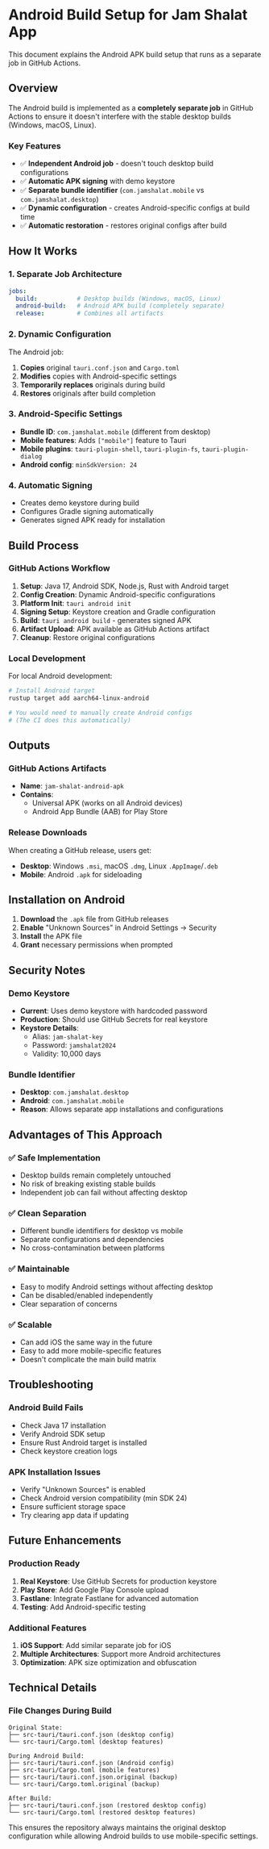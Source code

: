 # Android Build Setup for Jam Shalat App

This document explains the Android APK build setup that runs as a separate job in GitHub Actions.

## Overview

The Android build is implemented as a **completely separate job** in GitHub Actions to ensure it doesn't interfere with the stable desktop builds (Windows, macOS, Linux).

### Key Features
- ✅ **Independent Android job** - doesn't touch desktop build configurations
- ✅ **Automatic APK signing** with demo keystore
- ✅ **Separate bundle identifier** (`com.jamshalat.mobile` vs `com.jamshalat.desktop`)
- ✅ **Dynamic configuration** - creates Android-specific configs at build time
- ✅ **Automatic restoration** - restores original configs after build

## How It Works

### 1. Separate Job Architecture
```yaml
jobs:
  build:           # Desktop builds (Windows, macOS, Linux)
  android-build:   # Android APK build (completely separate)
  release:         # Combines all artifacts
```

### 2. Dynamic Configuration
The Android job:
1. **Copies** original `tauri.conf.json` and `Cargo.toml`
2. **Modifies** copies with Android-specific settings
3. **Temporarily replaces** originals during build
4. **Restores** originals after build completion

### 3. Android-Specific Settings
- **Bundle ID**: `com.jamshalat.mobile` (different from desktop)
- **Mobile features**: Adds `["mobile"]` feature to Tauri
- **Mobile plugins**: `tauri-plugin-shell`, `tauri-plugin-fs`, `tauri-plugin-dialog`
- **Android config**: `minSdkVersion: 24`

### 4. Automatic Signing
- Creates demo keystore during build
- Configures Gradle signing automatically
- Generates signed APK ready for installation

## Build Process

### GitHub Actions Workflow
1. **Setup**: Java 17, Android SDK, Node.js, Rust with Android target
2. **Config Creation**: Dynamic Android-specific configurations
3. **Platform Init**: `tauri android init`
4. **Signing Setup**: Keystore creation and Gradle configuration
5. **Build**: `tauri android build` - generates signed APK
6. **Artifact Upload**: APK available as GitHub Actions artifact
7. **Cleanup**: Restore original configurations

### Local Development
For local Android development:
```bash
# Install Android target
rustup target add aarch64-linux-android

# You would need to manually create Android configs
# (The CI does this automatically)
```

## Outputs

### GitHub Actions Artifacts
- **Name**: `jam-shalat-android-apk`
- **Contains**: 
  - Universal APK (works on all Android devices)
  - Android App Bundle (AAB) for Play Store

### Release Downloads
When creating a GitHub release, users get:
- **Desktop**: Windows `.msi`, macOS `.dmg`, Linux `.AppImage`/`.deb`
- **Mobile**: Android `.apk` for sideloading

## Installation on Android

1. **Download** the `.apk` file from GitHub releases
2. **Enable** "Unknown Sources" in Android Settings → Security
3. **Install** the APK file
4. **Grant** necessary permissions when prompted

## Security Notes

### Demo Keystore
- **Current**: Uses demo keystore with hardcoded password
- **Production**: Should use GitHub Secrets for real keystore
- **Keystore Details**:
  - Alias: `jam-shalat-key`
  - Password: `jamshalat2024`
  - Validity: 10,000 days

### Bundle Identifier
- **Desktop**: `com.jamshalat.desktop`
- **Android**: `com.jamshalat.mobile`
- **Reason**: Allows separate app installations and configurations

## Advantages of This Approach

### ✅ **Safe Implementation**
- Desktop builds remain completely untouched
- No risk of breaking existing stable builds
- Independent job can fail without affecting desktop

### ✅ **Clean Separation**
- Different bundle identifiers for desktop vs mobile
- Separate configurations and dependencies
- No cross-contamination between platforms

### ✅ **Maintainable**
- Easy to modify Android settings without affecting desktop
- Can be disabled/enabled independently
- Clear separation of concerns

### ✅ **Scalable**
- Can add iOS the same way in the future
- Easy to add more mobile-specific features
- Doesn't complicate the main build matrix

## Troubleshooting

### Android Build Fails
- Check Java 17 installation
- Verify Android SDK setup
- Ensure Rust Android target is installed
- Check keystore creation logs

### APK Installation Issues
- Verify "Unknown Sources" is enabled
- Check Android version compatibility (min SDK 24)
- Ensure sufficient storage space
- Try clearing app data if updating

## Future Enhancements

### Production Ready
1. **Real Keystore**: Use GitHub Secrets for production keystore
2. **Play Store**: Add Google Play Console upload
3. **Fastlane**: Integrate Fastlane for advanced automation
4. **Testing**: Add Android-specific testing

### Additional Features
1. **iOS Support**: Add similar separate job for iOS
2. **Multiple Architectures**: Support more Android architectures
3. **Optimization**: APK size optimization and obfuscation

## Technical Details

### File Changes During Build
```
Original State:
├── src-tauri/tauri.conf.json (desktop config)
└── src-tauri/Cargo.toml (desktop features)

During Android Build:
├── src-tauri/tauri.conf.json (Android config)
├── src-tauri/Cargo.toml (mobile features)
├── src-tauri/tauri.conf.json.original (backup)
└── src-tauri/Cargo.toml.original (backup)

After Build:
├── src-tauri/tauri.conf.json (restored desktop config)
└── src-tauri/Cargo.toml (restored desktop features)
```

This ensures the repository always maintains the original desktop configuration while allowing Android builds to use mobile-specific settings.
